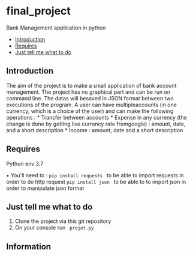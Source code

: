 # final_project
Bank Management application in python 


- [Introduction](#introduction)
- [Requires](#objectives)
- [Just tell me what to do](#just-tell-me-what-to-do)

## Introduction

The  aim  of  the  project  is  to  make  a  small  application  of  bank  account  management.
The project has no graphical part and can be run on command line. The datas will besaved in JSON format between two executions of the program. A user can have multipleaccounts  (in  one  currency,  which  is  a  choice  of  the  user)  and  can  make  the  following operations :
    * Transfer between accounts
    * Expense  in  any  currency  (the  change  is  done  by  getting  live  currency  rate  fromgoogle) : amount, date, and a short             description
    * Income : amount, date and a short description


## Requires

Python env 3.7 

<p>• You'll need to : 
  <code>pip install requests </code> to be able to import requests in order to do http request 
  <code>pip install json </code> to be able to to  import json in order to manipulate json format 

  
## Just tell me what to do

1. Clone the project via this git repository 
2. On your console run <code> projet.py </code>


## Information 


